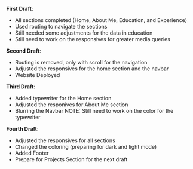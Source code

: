 **First Draft**:

- All sections completed (Home, About Me, Education, and Experience)
- Used routing to navigate the sections
- Still needed some adjustments for the data in education
- Still need to work on the responsives for greater media queries

**Second Draft**:

- Routing is removed, only with scroll for the navigation
- Adjusted the responsives for the home section and the navbar
- Website Deployed

**Third Draft**:

- Added typewriter for the Home section
- Adjusted the responives for About Me section
- Blurring the Navbar
  NOTE: Still need to work on the color for the typewriter

**Fourth Draft**:

- Adjusted the responsives for all sections
- Changed the coloring (preparing for dark and light mode)
- Added Footer
- Prepare for Projects Section for the next draft
